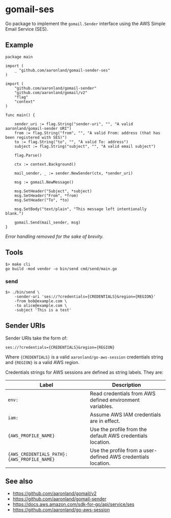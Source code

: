# gomail-ses

Go package to implement the `gomail.Sender` interface using the AWS Simple Email Service (SES).

## Example

```
package main

import (
	_ "github.com/aaronland/gomail-sender-ses"
)

import (
	"github.com/aaronland/gomail-sender"
	"github.com/aaronland/gomail/v2"
	"flag"
	"context"
)

func main() {

	sender_uri := flag.String("sender-uri", "", "A valid aaronland/gomail-sender URI")
	from := flag.String("from", "", "A valid From: address (that has been registered with SES)")
	to := flag.String("to", "", "A valid To: address")
	subject := flag.String("subject", "", "A valid email subject")		
	
	flag.Parse()
	
	ctx := context.Background()

	mail_sender, _ := sender.NewSender(ctx, *sender_uri)

	msg := gomail.NewMessage()

	msg.SetHeader("Subject", *subject)
	msg.SetHeader("From", *from)
	msg.SetHeader("To", *to)

	msg.SetBody("text/plain", "This message left intentionally blank.")

	gomail.Send(mail_sender, msg)
}
```

_Error handling removed for the sake of brevity._

## Tools

```
$> make cli
go build -mod vendor -o bin/send cmd/send/main.go
```

### send

```
$> ./bin/send \
	-sender-uri 'ses://?credentials={CREDENTIALS}&region={REGION}'
	-from bob@example.com \
	-to alice@example.com \
	-subject 'This is a test'
```

## Sender URIs

Sender URIs take the form of:

```
ses://?credentials={CREDENTIALS}&region={REGION}
```

Where `{CREDENTIALS}` is a valid `aaronland/go-aws-session` credentials string and `{REGION}` is a valid AWS region.

Credentials strings for AWS sessions are defined as string labels. They are:

| Label | Description |
| --- | --- |
| `env:` | Read credentials from AWS defined environment variables. |
| `iam:` | Assume AWS IAM credentials are in effect. |
| `{AWS_PROFILE_NAME}` | Use the profile from the default AWS credentials location. |
| `{AWS_CREDENTIALS_PATH}:{AWS_PROFILE_NAME}` | Use the profile from a user-defined AWS credentials location. |

## See also

* https://github.com/aaronland/gomail/v2
* https://github.com/aaronland/gomail-sender
* https://docs.aws.amazon.com/sdk-for-go/api/service/ses
* https://github.com/aaronland/go-aws-session